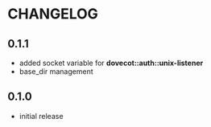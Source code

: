 # CHANGELOG

## 0.1.1

* added socket variable for **dovecot::auth::unix-listener**
* base_dir management

## 0.1.0

* initial release
